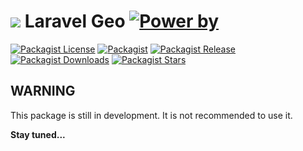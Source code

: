 # ![][img-logo] Laravel Geo [![Power by][power-by]][link-digitalion]

[![Packagist License][badge_license]](LICENSE.md)
[![Packagist][badge_package]][link-packagist]
[![Packagist Release][badge_version]][link-packagist]
[![Packagist Downloads][badge_downloads]][link-packagist]
[![Packagist Stars][badge_stars]][link-packagist]

## WARNING

This package is still in development. It is not recommended to use it.

**Stay tuned...**

[badge_license]: https://img.shields.io/github/license/digitalion/laravel-geo
[badge_stars]: https://img.shields.io/packagist/stars/digitalion/laravel-geo
[badge_package]: https://img.shields.io/badge/package-digitalion/laravel--geo-blue.svg
[badge_version]: https://img.shields.io/github/v/tag/digitalion/laravel-geo
[badge_downloads]: https://img.shields.io/packagist/dt/digitalion/laravel-geo
[link-packagist]: https://packagist.org/packages/digitalion/laravel-geo
[link-digitalion]: https://digitalion.it
[power-by]: https://img.shields.io/badge/power%20by-Digitalion-orange
[img-logo]: https://raw.githubusercontent.com/digitalion/laravel-geo/master/icon_xs.png
